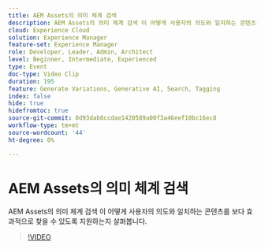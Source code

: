 ```yaml
---
title: AEM Assets의 의미 체계 검색
description: AEM Assets의 의미 체계 검색 이 어떻게 사용자의 의도와 일치하는 콘텐츠를 보다 효과적으로 찾을 수 있도록 지원하는지 살펴봅니다.
cloud: Experience Cloud
solution: Experience Manager
feature-set: Experience Manager
role: Developer, Leader, Admin, Architect
level: Beginner, Intermediate, Experienced
type: Event
doc-type: Video Clip
duration: 195
feature: Generate Variations, Generative AI, Search, Tagging
index: false
hide: true
hidefromtoc: true
source-git-commit: 0d93dab6ccdae1420589a00f3a46eef10bc16ec8
workflow-type: tm+mt
source-wordcount: '44'
ht-degree: 0%

---
```



# AEM Assets의 의미 체계 검색

AEM Assets의 의미 체계 검색 이 어떻게 사용자의 의도와 일치하는 콘텐츠를 보다 효과적으로 찾을 수 있도록 지원하는지 살펴봅니다.

>[!VIDEO](https://video.tv.adobe.com/v/3461895/?learn=on&enablevpops&captions=kor)
